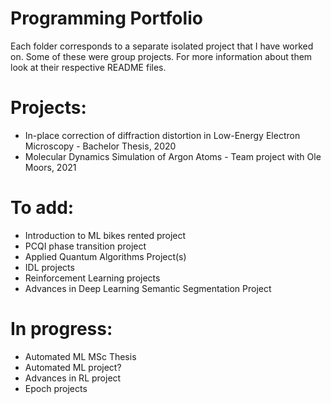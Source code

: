 # Programming Portfolio
Each folder corresponds to a separate isolated project that I have worked on. Some of these were group projects. For more information about them look at their respective README files.

# Projects:
- In-place correction of diffraction distortion in Low-Energy Electron Microscopy - Bachelor Thesis, 2020
- Molecular Dynamics Simulation  of Argon Atoms - Team project with Ole Moors, 2021

# To add:
- Introduction to ML bikes rented project
- PCQI phase transition project
- Applied Quantum Algorithms Project(s)
- IDL projects
- Reinforcement Learning projects
- Advances in Deep Learning Semantic Segmentation Project

# In progress:
- Automated ML MSc Thesis
- Automated ML project?
- Advances in RL project
- Epoch projects
